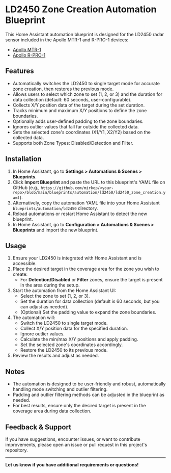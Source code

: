 # LD2450 Zone Creation Automation Blueprint

This Home Assistant automation blueprint is designed for the LD2450 radar sensor included in the Apollo MTR-1 and R-PRO-1 devices:

- [Apollo MTR-1](https://github.com/ApolloAutomation/MTR-1)
- [Apollo R-PRO-1](https://github.com/ApolloAutomation/R_PRO-1)

## Features

- Automatically switches the LD2450 to single target mode for accurate zone creation, then restores the previous mode.
- Allows users to select which zone to set (1, 2, or 3) and the duration for data collection (default: 60 seconds, user-configurable).
- Collects X/Y position data of the target during the set duration.
- Tracks minimum and maximum X/Y positions to define the zone boundaries.
- Optionally adds user-defined padding to the zone boundaries.
- Ignores outlier values that fall far outside the collected data.
- Sets the selected zone's coordinates (X1/Y1, X2/Y2) based on the collected data.
- Supports both Zone Types: Disabled/Detection and Filter.

## Installation

1. In Home Assistant, go to **Settings > Automations & Scenes > Blueprints**.
2. Click **Import Blueprint** and paste the URL to this blueprint's YAML file on GitHub (e.g., `https://github.com/mirkop/<your-repo>/blob/main/blueprints/automation/ld2450/ld2450_zone_creation.yaml`).
3. Alternatively, copy the automation YAML file into your Home Assistant `blueprints/automation/ld2450` directory.
4. Reload automations or restart Home Assistant to detect the new blueprint.
5. In Home Assistant, go to **Configuration > Automations & Scenes > Blueprints** and import the new blueprint.

## Usage

1. Ensure your LD2450 is integrated with Home Assistant and is accessible.
2. Place the desired target in the coverage area for the zone you wish to create:
   - For **Detection/Disabled** or **Filter** zones, ensure the target is present in the area during the setup.
3. Start the automation from the Home Assistant UI:
   - Select the zone to set (1, 2, or 3).
   - Set the duration for data collection (default is 60 seconds, but you can adjust as needed).
   - (Optional) Set the padding value to expand the zone boundaries.
4. The automation will:
   - Switch the LD2450 to single target mode.
   - Collect X/Y position data for the specified duration.
   - Ignore outlier values.
   - Calculate the min/max X/Y positions and apply padding.
   - Set the selected zone's coordinates accordingly.
   - Restore the LD2450 to its previous mode.
5. Review the results and adjust as needed.

## Notes

- The automation is designed to be user-friendly and robust, automatically handling mode switching and outlier filtering.
- Padding and outlier filtering methods can be adjusted in the blueprint as needed.
- For best results, ensure only the desired target is present in the coverage area during data collection.

## Feedback & Support

If you have suggestions, encounter issues, or want to contribute improvements, please open an issue or pull request in this project's repository.

---

**Let us know if you have additional requirements or questions!**
